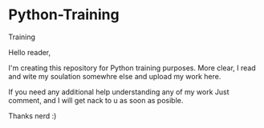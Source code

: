 # Python-Training
Training

Hello reader,

I'm creating this repository for Python training purposes. More clear, I read and wite my soulation somewhre else and upload 
my work here.

If you need any additional help understanding any of my work Just comment, and I will get nack to u as soon as posible.

Thanks nerd :) 

